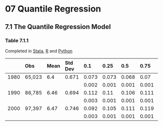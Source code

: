 # 07 Quantile Regression
## 7.1 The Quantile Regression Model

### Table 7.1.1
Completed in [Stata](Table%207-1-1.do), [R](Table%207-1-1.r) and [Python](Table%207-1-1.py)

|     |Obs    |Mean |Std Dev |0.1   |0.25  |0.5   |0.75  |0.9   |OLS   |RMSE |
|:----|:------|:----|:-------|:-----|:-----|:-----|:-----|:-----|:-----|:----|
|1980 |65,023 |6.4  |0.671   |0.073 |0.073 |0.068 |0.07  |0.079 |0.072 |0.63 |
|     |       |     |        |0.002 |0.001 |0.001 |0.001 |0.002 |0.001 |     |
|1990 |86,785 |6.46 |0.694   |0.112 |0.11  |0.106 |0.111 |0.137 |0.114 |0.64 |
|     |       |     |        |0.003 |0.001 |0.001 |0.001 |0.002 |0.001 |     |
|2000 |97,397 |6.47 |0.746   |0.092 |0.105 |0.111 |0.119 |0.157 |0.114 |0.69 |
|     |       |     |        |0.003 |0.001 |0.001 |0.001 |0.002 |0.001 |     |
